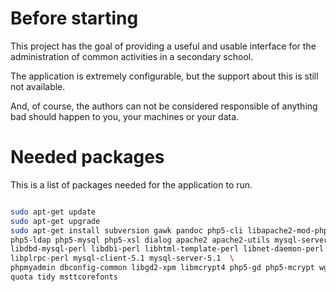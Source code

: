 # Before starting #

This project has the goal of providing a useful and usable interface for the administration of common activities in a secondary school.

The application is extremely configurable, but the support about this is still not available.

And, of course, the authors can not be considered responsible of anything bad should happen to you, your machines or your data.

# Needed packages #

This is a list of packages needed for the application to run.

```bash

sudo apt-get update
sudo apt-get upgrade
sudo apt-get install subversion gawk pandoc php5-cli libapache2-mod-php5 php5-common \
php5-ldap php5-mysql php5-xsl dialog apache2 apache2-utils mysql-server \
libdbd-mysql-perl libdbi-perl libhtml-template-perl libnet-daemon-perl \
libplrpc-perl mysql-client-5.1 mysql-server-5.1  \
phpmyadmin dbconfig-common libgd2-xpm libmcrypt4 php5-gd php5-mcrypt wget \
quota tidy msttcorefonts
```
